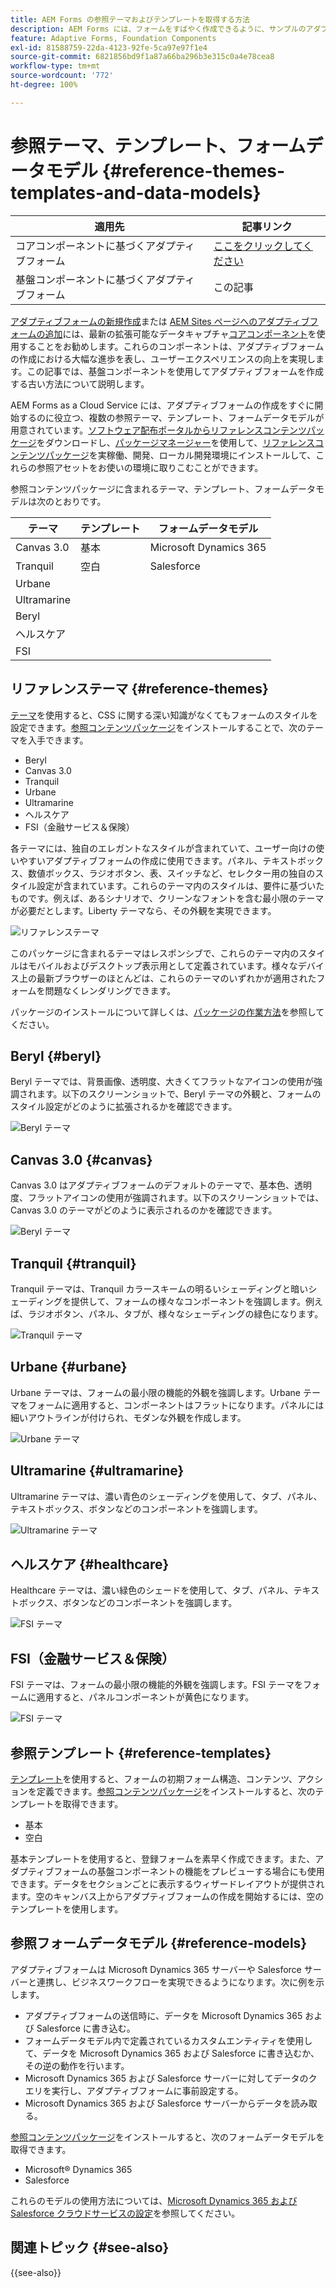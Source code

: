 ```yaml
---
title: AEM Forms の参照テーマおよびテンプレートを取得する方法
description: AEM Forms には、フォームをすばやく作成できるように、サンプルのアダプティブフォームテーマ、テンプレート、フォームデータモデルが用意されています。
feature: Adaptive Forms, Foundation Components
exl-id: 81588759-22da-4123-92fe-5ca97e97f1e4
source-git-commit: 6821856bd9f1a87a66ba296b3e315c0a4e78cea8
workflow-type: tm+mt
source-wordcount: '772'
ht-degree: 100%

---
```


# 参照テーマ、テンプレート、フォームデータモデル {#reference-themes-templates-and-data-models}


| 適用先 | 記事リンク |
| -------- | ---------------------------- |
| コアコンポーネントに基づくアダプティブフォーム | [ここをクリックしてください](https://experienceleague.adobe.com/docs/experience-manager-core-components/using/adaptive-forms/sample-themes-templates-form-data-models-core-components.html?lang=ja) |
| 基盤コンポーネントに基づくアダプティブフォーム | この記事 |

<span class="preview"> [アダプティブフォームの新規作成](/help/forms/creating-adaptive-form-core-components.md)または [AEM Sites ページへのアダプティブフォームの追加](/help/forms/create-or-add-an-adaptive-form-to-aem-sites-page.md)には、最新の拡張可能なデータキャプチャ[コアコンポーネント](https://experienceleague.adobe.com/docs/experience-manager-core-components/using/adaptive-forms/introduction.html?lang=ja)を使用することをお勧めします。これらのコンポーネントは、アダプティブフォームの作成における大幅な進歩を表し、ユーザーエクスペリエンスの向上を実現します。この記事では、基盤コンポーネントを使用してアダプティブフォームを作成する古い方法について説明します。</span>

AEM Forms as a Cloud Service には、アダプティブフォームの作成をすぐに開始するのに役立つ、複数の参照テーマ、テンプレート、フォームデータモデルが用意されています。[ソフトウェア配布ポータルからリファレンスコンテンツパッケージ](https://experience.adobe.com/#/downloads/content/software-distribution/en/aemcloud.html?package=/content/software-distribution/en/details.html/content/dam/aemcloud/public/aem-forms-reference-content.ui.content-2.1.0.zip)をダウンロードし、[パッケージマネージャー](/help/implementing/developing/tools/package-manager.md)を使用して、[リファレンスコンテンツパッケージ](https://experience.adobe.com/#/downloads/content/software-distribution/en/aemcloud.html?package=/content/software-distribution/en/details.html/content/dam/aemcloud/public/aem-forms-reference-content.ui.content-2.1.0.zip)を実稼働、開発、ローカル開発環境にインストールして、これらの参照アセットをお使いの環境に取りこむことができます。

参照コンテンツパッケージに含まれるテーマ、テンプレート、フォームデータモデルは次のとおりです。


| テーマ | テンプレート | フォームデータモデル |
---------|----------|---------
| Canvas 3.0 | 基本 | Microsoft Dynamics 365 |
| Tranquil | 空白 | Salesforce |
| Urbane |   |  |
| Ultramarine |  |  |
| Beryl |  |  |
| ヘルスケア |  |   |
| FSI |   |   |

## リファレンステーマ {#reference-themes}

[テーマ](/help/forms/themes.md)を使用すると、CSS に関する深い知識がなくてもフォームのスタイルを設定できます。[参照コンテンツパッケージ](https://experience.adobe.com/#/downloads/content/software-distribution/en/aemcloud.html?package=/content/software-distribution/en/details.html/content/dam/aemcloud/public/aem-forms-reference-content.ui.content-2.1.0.zip)をインストールすることで、次のテーマを入手できます。

* Beryl
* Canvas 3.0
* Tranquil
* Urbane
* Ultramarine
* ヘルスケア
* FSI（金融サービス＆保険）

各テーマには、独自のエレガントなスタイルが含まれていて、ユーザー向けの使いやすいアダプティブフォームの作成に使用できます。パネル、テキストボックス、数値ボックス、ラジオボタン、表、スイッチなど、セレクター用の独自のスタイル設定が含まれています。これらのテーマ内のスタイルは、要件に基づいたものです。例えば、あるシナリオで、クリーンなフォントを含む最小限のテーマが必要だとします。Liberty テーマなら、その外観を実現できます。

![リファレンステーマ](assets/ref-themes.png)

このパッケージに含まれるテーマはレスポンシブで、これらのテーマ内のスタイルはモバイルおよびデスクトップ表示用として定義されています。様々なデバイス上の最新ブラウザーのほとんどは、これらのテーマのいずれかが適用されたフォームを問題なくレンダリングできます。

パッケージのインストールについて詳しくは、[パッケージの作業方法](/help/implementing/developing/tools/package-manager.md)を参照してください。

## Beryl {#beryl}

Beryl テーマでは、背景画像、透明度、大きくてフラットなアイコンの使用が強調されます。以下のスクリーンショットで、Beryl テーマの外観と、フォームのスタイル設定がどのように拡張されるかを確認できます。

![Beryl テーマ](assets/beryl.png)

## Canvas 3.0 {#canvas}

Canvas 3.0 はアダプティブフォームのデフォルトのテーマで、基本色、透明度、フラットアイコンの使用が強調されます。以下のスクリーンショットでは、Canvas 3.0 のテーマがどのように表示されるのかを確認できます。

![Beryl テーマ](assets/canvas.png)


## Tranquil {#tranquil}

Tranquil テーマは、Tranquil カラースキームの明るいシェーディングと暗いシェーディングを提供して、フォームの様々なコンポーネントを強調します。例えば、ラジオボタン、パネル、タブが、様々なシェーディングの緑色になります。

![Tranquil テーマ](assets/tranquil.png)


## Urbane {#urbane}

Urbane テーマは、フォームの最小限の機能的外観を強調します。Urbane テーマをフォームに適用すると、コンポーネントはフラットになります。パネルには細いアウトラインが付けられ、モダンな外観を作成します。

![Urbane テーマ](assets/urbane.png)


## Ultramarine {#ultramarine}

Ultramarine テーマは、濃い青色のシェーディングを使用して、タブ、パネル、テキストボックス、ボタンなどのコンポーネントを強調します。

![Ultramarine テーマ](assets/ultramarine.png)

## ヘルスケア {#healthcare}

Healthcare テーマは、濃い緑色のシェードを使用して、タブ、パネル、テキストボックス、ボタンなどのコンポーネントを強調します。

![FSI テーマ](assets/healthcare.png)


## FSI（金融サービス＆保険）

FSI テーマは、フォームの最小限の機能的外観を強調します。FSI テーマをフォームに適用すると、パネルコンポーネントが黄色になります。

![FSI テーマ](assets/fsi.png)

## 参照テンプレート {#reference-templates}


[テンプレート](/help/forms/themes.md)を使用すると、フォームの初期フォーム構造、コンテンツ、アクションを定義できます。[参照コンテンツパッケージ](https://experience.adobe.com/#/downloads/content/software-distribution/en/aemcloud.html?package=/content/software-distribution/en/details.html/content/dam/aemcloud/public/aem-forms-reference-content.ui.content-2.1.0.zip)をインストールすると、次のテンプレートを取得できます。

* 基本
* 空白

基本テンプレートを使用すると、登録フォームを素早く作成できます。また、アダプティブフォームの基盤コンポーネントの機能をプレビューする場合にも使用できます。データをセクションごとに表示するウィザードレイアウトが提供されます。空のキャンバス上からアダプティブフォームの作成を開始するには、空のテンプレートを使用します。


## 参照フォームデータモデル {#reference-models}

アダプティブフォームは Microsoft Dynamics 365 サーバーや Salesforce サーバーと連携し、ビジネスワークフローを実現できるようになります。次に例を示します。

* アダプティブフォームの送信時に、データを Microsoft Dynamics 365 および Salesforce に書き込む。
* フォームデータモデル内で定義されているカスタムエンティティを使用して、データを Microsoft Dynamics 365 および Salesforce に書き込むか、その逆の動作を行います。
* Microsoft Dynamics 365 および Salesforce サーバーに対してデータのクエリを実行し、アダプティブフォームに事前設定する。
* Microsoft Dynamics 365 および Salesforce サーバーからデータを読み取る。

[参照コンテンツパッケージ](https://experience.adobe.com/#/downloads/content/software-distribution/en/aemcloud.html?package=/content/software-distribution/en/details.html/content/dam/aemcloud/public/aem-forms-reference-content.ui.content-2.1.0.zip)をインストールすると、次のフォームデータモデルを取得できます。

* Microsoft® Dynamics 365
* Salesforce

これらのモデルの使用方法については、[Microsoft Dynamics 365 および Salesforce クラウドサービスの設定](https://experienceleague.adobe.com/docs/experience-manager-cloud-service/content/forms/integrate/use-form-data-model/configure-msdynamics-salesforce.html?lang=ja#configure-dynamics-cloud-service)を参照してください。


## 関連トピック {#see-also}

{{see-also}}